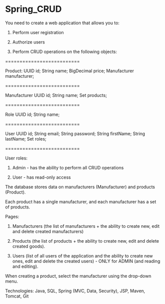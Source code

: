 # Spring_CRUD
You need to create a web application that allows you to:

1. Perform user registration

2. Authorize users

3. Perform CRUD operations on the following objects:

==========================

Product:
UUID id;
String name;
BigDecimal price;
Manufacturer manufacturer;

==========================

Manufacturer
UUID id;
String name;
Set<Product> products;

==========================

Role
UUID id;
String name;

==========================

User
UUID id;
String email;
String password;
String firstName;
String lastName;
Set<Role> roles;

==========================

User roles:

1. Admin - has the ability to perform all CRUD operations

2. User - has read-only access

The database stores data on manufacturers (Manufacturer) and products (Product).

Each product has a single manufacturer, and each manufacturer has a set of products.

Pages:
1. Manufacturers (the list of manufacturers + the ability to create new, edit and delete created manufacturers)

2. Products (the list of products + the ability to create new, edit and delete created goods).

3. Users (list of all users of the application and the ability to create new ones, edit and delete the created users) - ONLY for ADMIN (and reading and editing).


When creating a product, select the manufacturer using the drop-down menu.


Technologies:
Java, SQL, Spring (MVC, Data, Security), JSP, Maven, Tomcat, Git
